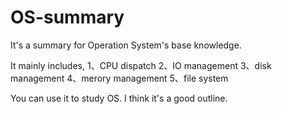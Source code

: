 # OS-summary
It's a summary for Operation System's base knowledge.

It mainly includes,
1、CPU dispatch
2、IO management
3、disk management
4、merory management
5、file system

You can use it to study OS.
I think it's a good outline.


